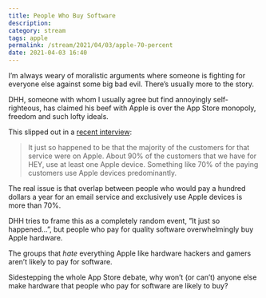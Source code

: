 ```yaml
---
title: People Who Buy Software 
description:
category: stream
tags: apple
permalink: /stream/2021/04/03/apple-70-percent
date: 2021-04-03 16:40
---
```


I’m always weary of moralistic arguments where someone is fighting for everyone else against some big bad evil. There’s usually more to the story. 

DHH, someone with whom I usually agree but find annoyingly self-righteous, has claimed his beef with Apple is over the App Store monopoly, freedom and such lofty ideals. 

This slipped out in a [recent interview](https://www.flagsmith.com/podcast/david-heinemeier-hansson-ruby-on-rails): 

>  It just so happened to be that the majority of the customers for that service were on Apple. About 90% of the customers that we have for HEY, use at least one Apple device. Something like 70% of the paying customers use Apple devices predominantly.

The real issue is that overlap between people who would pay a hundred dollars a year for an email service and exclusively use Apple devices is more than 70%.

DHH tries to frame this as a completely random event, ”It just so happened…”, but people who pay for quality software overwhelmingly buy Apple hardware.

The groups that *hate* everything Apple like hardware hackers and gamers aren’t likely to pay for software.

Sidestepping the whole App Store debate, why won’t (or can’t) anyone else make hardware that people who pay for software are likely to buy?